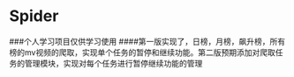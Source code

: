 # Spider
###个人学习项目仅供学习使用
####第一版实现了，日榜，月榜，飙升榜，所有榜的mv视频的爬取，实现单个任务的暂停和继续功能。第二版预期添加对爬取任务的管理模块，实现对每个任务进行暂停继续功能的管理
